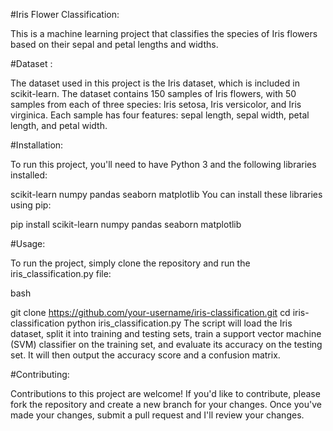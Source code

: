 #Iris Flower Classification:

This is a machine learning project that classifies the species of Iris flowers based on their sepal and petal lengths and widths.

#Dataset :

The dataset used in this project is the Iris dataset, which is included in scikit-learn. The dataset contains 150 samples of Iris flowers, with 50 samples from each of three species: Iris setosa, Iris versicolor, and Iris virginica. Each sample has four features: sepal length, sepal width, petal length, and petal width.

#Installation:

To run this project, you'll need to have Python 3 and the following libraries installed:

scikit-learn numpy pandas seaborn matplotlib You can install these libraries using pip:

pip install scikit-learn numpy pandas seaborn matplotlib

#Usage:

To run the project, simply clone the repository and run the iris_classification.py file:

bash

git clone https://github.com/your-username/iris-classification.git cd iris-classification python iris_classification.py The script will load the Iris dataset, split it into training and testing sets, train a support vector machine (SVM) classifier on the training set, and evaluate its accuracy on the testing set. It will then output the accuracy score and a confusion matrix.

#Contributing:

Contributions to this project are welcome! If you'd like to contribute, please fork the repository and create a new branch for your changes. Once you've made your changes, submit a pull request and I'll review your changes.

